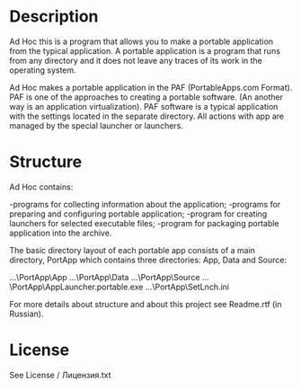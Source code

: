 # Description

Ad Hoc this is a program that allows you to make a portable application from the typical application. A portable application is a program that runs from any directory and it does not leave any traces of its work in the operating system.

Ad Hoc makes a portable application in the PAF (PortableApps.com Format). PAF is one of the approaches to creating a portable software. (An another way is an application virtualization). PAF software is a typical application with the settings located in the separate directory. All actions with app are managed by the special launcher or launchers.

# Structure

Ad Hoc contains:

-programs for collecting information about the application;
-programs for preparing and configuring portable application;
-program for creating launchers for selected executable files;
-program for packaging portable application into the archive.

The basic directory layout of each portable app consists of a main directory, PortApp which contains three directories: App, Data and Source:

…\PortApp\App
…\PortApp\Data
…\PortApp\Source
…\PortApp\AppLauncher.portable.exe
…\PortApp\SetLnch.ini

For more details about structure and about this project see Readme.rtf (in Russian).

# License

See License / Лицензия.txt
